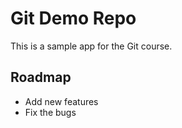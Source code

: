 # Git Demo Repo
This is a sample app for the Git course.


## Roadmap
* Add new features
* Fix the bugs